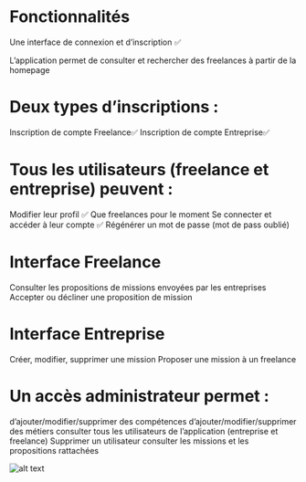 # Fonctionnalités

Une interface de connexion et d’inscription ✅

L’application permet de consulter et rechercher des freelances à partir de la homepage

# Deux types d’inscriptions :

Inscription de compte Freelance✅
Inscription de compte Entreprise✅

# Tous les utilisateurs (freelance et entreprise) peuvent :

Modifier leur profil ✅ Que freelances pour le moment
Se connecter et accéder à leur compte ✅
Régénérer un mot de passe (mot de pass oublié)

# Interface Freelance

Consulter les propositions de missions envoyées par les entreprises
Accepter ou décliner une proposition de mission

# Interface Entreprise

Créer, modifier, supprimer une mission
Proposer une mission à un freelance

# Un accès administrateur permet :

d’ajouter/modifier/supprimer des compétences
d’ajouter/modifier/supprimer des métiers
consulter tous les utilisateurs de l’application (entreprise et freelance)
Supprimer un utilisateur
consulter les missions et les propositions rattachées

![alt text](../freelance-fullstack/front/public/img/accessibility.png)
